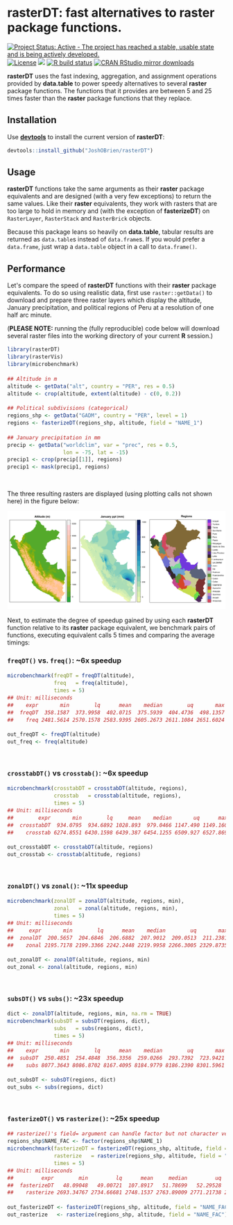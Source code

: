 
**rasterDT**: fast alternatives to **raster** package functions. 
=========

<!-- badges: start -->
[![Project Status: Active - The project has reached a stable, usable state and is being actively developed.](http://www.repostatus.org/badges/latest/active.svg)](http://www.repostatus.org/#active)
[![License](https://JoshOBrien.github.io/badges/GPL2+.svg)](http://www.gnu.org/licenses/gpl-2.0.html)
[![](http://www.r-pkg.org/badges/version/rasterDT)](http://www.r-pkg.org/pkg/rasterDT)
[![R build status](https://github.com/JoshOBrien/rasterDT/workflows/R-CMD-check/badge.svg)](https://github.com/JoshOBrien/rasterDT/actions)
[![CRAN RStudio mirror downloads](http://cranlogs.r-pkg.org/badges/rasterDT)](http://www.r-pkg.org/pkg/rasterDT)
<!-- badges: end -->

**rasterDT** uses the fast indexing, aggregation, and assignment
operations provided by **data.table** to power speedy alternatives to
several **raster** package functions. The functions that it provides
are between 5 and 25 times faster than the **raster** package
functions that they replace.

Installation
------------

Use [**devtools**](https://cran.r-project.org/package=devtools) to
install the current version of **rasterDT**:

``` r
devtools::install_github("JoshOBrien/rasterDT")
```

Usage
-----

**rasterDT** functions take the same arguments as their **raster**
package equivalents and are designed (with a very few exceptions) to
return the same values. Like their **raster** equivalents, they work
with rasters that are too large to hold in memory and (with the
exception of **fasterizeDT**) on `RasterLayer`, `RasterStack` and
`RasterBrick` objects.

Because this package leans so heavily on **data.table**, tabular
results are returned as `data.table`s instead of `data.frame`s. If you
would prefer a `data.frame`, just wrap a `data.table` object in a call
to `data.frame()`.


Performance
-----------

Let's compare the speed of **rasterDT** functions with their
**raster** package equivalents. To do so using realistic data, first
use `raster::getData()` to download and prepare three raster layers
which display the altitude, January precipitation, and political
regions of Peru at a resolution of one half arc minute.

(**PLEASE NOTE:** running the (fully reproducible) code below will
download several raster files into the working directory of your
current **R** session.)

``` r
library(rasterDT)
library(rasterVis)
library(microbenchmark)

## Altitude in m
altitude <- getData("alt", country = "PER", res = 0.5)
altitude <- crop(altitude, extent(altitude) - c(0, 0.2))

## Political subdivisions (categorical)
regions_shp <- getData("GADM", country = "PER", level = 1)
regions <- fasterizeDT(regions_shp, altitude, field = "NAME_1")

## January precipitation in mm
precip <- getData("worldclim", var = "prec", res = 0.5,
                  lon = -75, lat = -15)
precip1 <- crop(precip[[1]], regions)
precip1 <- mask(precip1, regions)
```
<br/>

The three resulting rasters are displayed (using plotting calls not
shown here) in the figure below:

![](img/Peru-rasters.png)
<br/>

Next, to estimate the degree of speedup gained by using each
**rasterDT** function relative to its **raster** package equivalent,
we benchmark pairs of functions, executing equivalent calls 5 times
and comparing the average timings:

### `freqDT()` vs. `freq()`: ~6x speedup

``` r
microbenchmark(freqDT = freqDT(altitude),
               freq   = freq(altitude),
               times = 5)
## Unit: milliseconds
##    expr       min        lq      mean    median        uq       max neval cld
##  freqDT  358.1587  373.9958  402.0715  375.5939  404.4736  498.1357     5  a
##    freq 2481.5614 2570.1578 2583.9395 2605.2673 2611.1084 2651.6024     5   b

out_freqDT <- freqDT(altitude)
out_freq <- freq(altitude)
```
<br/>

### `crosstabDT()` vs `crosstab()`: ~6x speedup

``` r
microbenchmark(crosstabDT = crosstabDT(altitude, regions),
               crosstab   = crosstab(altitude, regions),
               times = 5)
## Unit: milliseconds
##        expr       min        lq     mean    median       uq      max neval cld
##  crosstabDT  934.0795  934.6892 1028.893  979.0466 1147.490 1149.160     5  a
##    crosstab 6274.8551 6430.1598 6439.387 6454.1255 6509.927 6527.869     5   b

out_crosstabDT <- crosstabDT(altitude, regions)
out_crosstab <- crosstab(altitude, regions)
```
<br/>

### `zonalDT()` vs `zonal()`: ~11x speedup

``` r
microbenchmark(zonalDT = zonalDT(altitude, regions, min),
               zonal   = zonal(altitude, regions, min),
               times = 5)
## Unit: milliseconds
##     expr       min        lq      mean    median        uq       max neval cld
##  zonalDT  200.5657  204.6846  206.6882  207.9012  209.0513  211.2381     5  a
##    zonal 2195.7178 2199.3366 2242.2448 2219.9958 2266.3005 2329.8735     5   b

out_zonalDT <- zonalDT(altitude, regions, min)
out_zonal <- zonal(altitude, regions, min)
```
<br/>

### `subsDT()` vs `subs()`: ~23x speedup

``` r
dict <- zonalDT(altitude, regions, min, na.rm = TRUE)
microbenchmark(subsDT = subsDT(regions, dict),
               subs   = subs(regions, dict),
               times = 5)
## Unit: milliseconds
##    expr       min        lq      mean    median        uq       max neval cld
##  subsDT  250.4851  254.4848  356.3356  259.0266  293.7392  723.9421     5  a
##    subs 8077.3643 8086.8702 8167.4095 8184.9779 8186.2390 8301.5961     5   b

out_subsDT <- subsDT(regions, dict)
out_subs <- subs(regions, dict)
```
<br/>

### `fasterizeDT()` vs `rasterize()`: ~25x speedup

``` r
## rasterize()'s field= argument can handle factor but not character vectors
regions_shp$NAME_FAC <- factor(regions_shp$NAME_1)
microbenchmark(fasterizeDT = fasterizeDT(regions_shp, altitude, field = "NAME_FAC"),
               rasterize   = rasterize(regions_shp, altitude, field = "NAME_FAC"),
               times = 5)
## Unit: milliseconds
##         expr        min         lq      mean     median         uq       max
##  fasterizeDT   48.09048   49.00721  107.8917   51.78699   52.29528  338.2786
##    rasterize 2693.34767 2734.66681 2748.1537 2763.89009 2771.21738 2777.6464

out_fasterizeDT <- fasterizeDT(regions_shp, altitude, field = "NAME_FAC")
out_rasterize   <- rasterize(regions_shp, altitude, field = "NAME_FAC")
```

